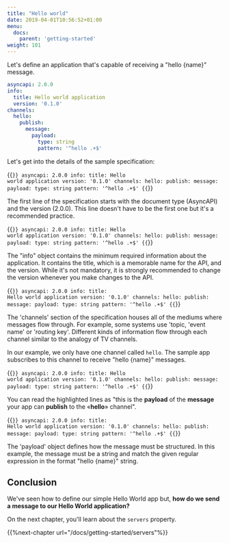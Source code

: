 ```yaml
---
title: "Hello world"
date: 2019-04-01T10:56:52+01:00
menu:
  docs:
    parent: 'getting-started'
weight: 101
---
```


Let's define an application that's capable of receiving a "hello {name}" message.

```yaml
asyncapi: 2.0.0
info:
  title: Hello world application
  version: '0.1.0'
channels:
  hello:
    publish:
      message:
        payload:
          type: string
          pattern: '^hello .+$'
```

Let's get into the details of the sample specification:

{{<code lang="yaml" lines="1">}}
asyncapi: 2.0.0
info:
  title: Hello world application
  version: '0.1.0'
channels:
  hello:
    publish:
      message:
        payload:
          type: string
          pattern: '^hello .+$'
{{</code>}}

The first line of the specification starts with the document type (AsyncAPI) and the version (2.0.0). This line doesn't have to be the first one but it's a recommended practice.

{{<code lang="yaml" lines="2-4">}}
asyncapi: 2.0.0
info:
  title: Hello world application
  version: '0.1.0'
channels:
  hello:
    publish:
      message:
        payload:
          type: string
          pattern: '^hello .+$'
{{</code>}}

The "info" object contains the minimum required information about the application. It contains the title, which is a memorable name for the API, and the version. While it's not mandatory, it is strongly recommended to change the version whenever you make changes to the API.

{{<code lang="yaml" lines="5-11">}}
asyncapi: 2.0.0
info:
  title: Hello world application
  version: '0.1.0'
channels:
  hello:
    publish:
      message:
        payload:
          type: string
          pattern: '^hello .+$'
{{</code>}}

The 'channels' section of the specification houses all of the mediums where messages flow through. For example, some systems use 'topic, 'event name' or 'routing key'. Different kinds of information flow through each channel similar to the analogy of TV channels.

In our example, we only have one channel called `hello`. The sample app subscribes to this channel to receive "hello {name}" messages.

{{<code lang="yaml" lines="6-9">}}
asyncapi: 2.0.0
info:
  title: Hello world application
  version: '0.1.0'
channels:
  hello:
    publish:
      message:
        payload:
          type: string
          pattern: '^hello .+$'
{{</code>}}

You can read the highlighted lines as "this is the **payload** of the **message** your app can **publish** to the «**hello**» channel".

{{<code lang="yaml" lines="9-11">}}
asyncapi: 2.0.0
info:
  title: Hello world application
  version: '0.1.0'
channels:
  hello:
    publish:
      message:
        payload:
          type: string
          pattern: '^hello .+$'
{{</code>}}

The 'payload' object defines how the message must be structured. In this example, the message must be a string and match the given regular expression in the format "hello {name}" string.

## Conclusion

We've seen how to define our simple Hello World app but, **how do we send a message to our Hello World application?**

On the next chapter, you'll learn about the `servers` property.

{{%next-chapter url="/docs/getting-started/servers"%}}
